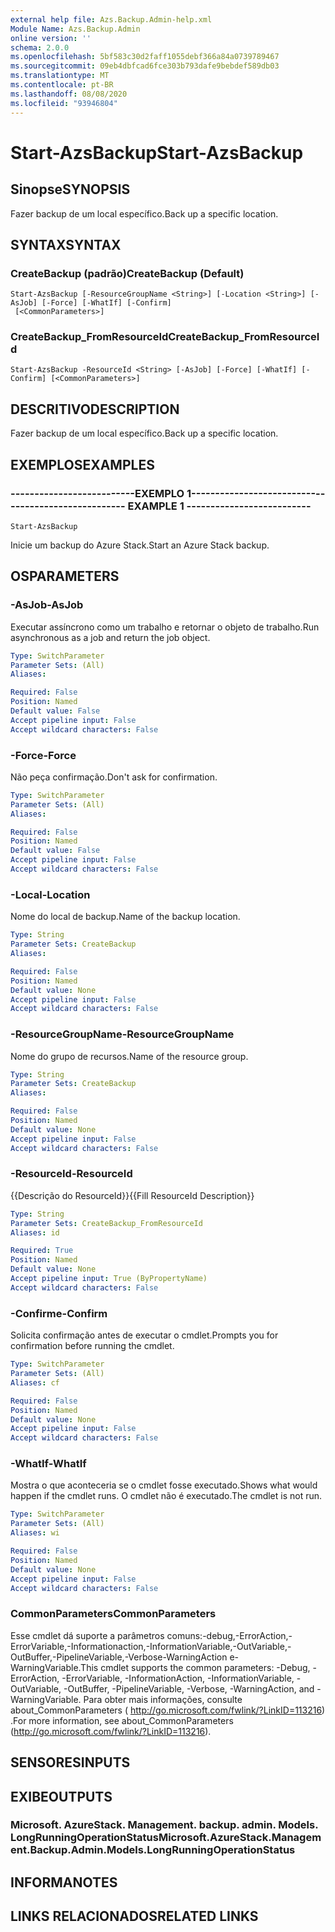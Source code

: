```yaml
---
external help file: Azs.Backup.Admin-help.xml
Module Name: Azs.Backup.Admin
online version: ''
schema: 2.0.0
ms.openlocfilehash: 5bf583c30d2faff1055debf366a84a0739789467
ms.sourcegitcommit: 09eb4dbfcad6fce303b793dafe9bebdef589db03
ms.translationtype: MT
ms.contentlocale: pt-BR
ms.lasthandoff: 08/08/2020
ms.locfileid: "93946804"
---
```

# <span data-ttu-id="44a89-101">Start-AzsBackup</span><span class="sxs-lookup"><span data-stu-id="44a89-101">Start-AzsBackup</span></span>

## <span data-ttu-id="44a89-102">Sinopse</span><span class="sxs-lookup"><span data-stu-id="44a89-102">SYNOPSIS</span></span>
<span data-ttu-id="44a89-103">Fazer backup de um local específico.</span><span class="sxs-lookup"><span data-stu-id="44a89-103">Back up a specific location.</span></span>

## <span data-ttu-id="44a89-104">SYNTAX</span><span class="sxs-lookup"><span data-stu-id="44a89-104">SYNTAX</span></span>

### <span data-ttu-id="44a89-105">CreateBackup (padrão)</span><span class="sxs-lookup"><span data-stu-id="44a89-105">CreateBackup (Default)</span></span>
```
Start-AzsBackup [-ResourceGroupName <String>] [-Location <String>] [-AsJob] [-Force] [-WhatIf] [-Confirm]
 [<CommonParameters>]
```

### <span data-ttu-id="44a89-106">CreateBackup_FromResourceId</span><span class="sxs-lookup"><span data-stu-id="44a89-106">CreateBackup_FromResourceId</span></span>
```
Start-AzsBackup -ResourceId <String> [-AsJob] [-Force] [-WhatIf] [-Confirm] [<CommonParameters>]
```

## <span data-ttu-id="44a89-107">DESCRITIVO</span><span class="sxs-lookup"><span data-stu-id="44a89-107">DESCRIPTION</span></span>
<span data-ttu-id="44a89-108">Fazer backup de um local específico.</span><span class="sxs-lookup"><span data-stu-id="44a89-108">Back up a specific location.</span></span>

## <span data-ttu-id="44a89-109">EXEMPLOS</span><span class="sxs-lookup"><span data-stu-id="44a89-109">EXAMPLES</span></span>

### <span data-ttu-id="44a89-110">--------------------------EXEMPLO 1--------------------------</span><span class="sxs-lookup"><span data-stu-id="44a89-110">-------------------------- EXAMPLE 1 --------------------------</span></span>
```
Start-AzsBackup
```

<span data-ttu-id="44a89-111">Inicie um backup do Azure Stack.</span><span class="sxs-lookup"><span data-stu-id="44a89-111">Start an Azure Stack backup.</span></span>

## <span data-ttu-id="44a89-112">OS</span><span class="sxs-lookup"><span data-stu-id="44a89-112">PARAMETERS</span></span>

### <span data-ttu-id="44a89-113">-AsJob</span><span class="sxs-lookup"><span data-stu-id="44a89-113">-AsJob</span></span>
<span data-ttu-id="44a89-114">Executar assíncrono como um trabalho e retornar o objeto de trabalho.</span><span class="sxs-lookup"><span data-stu-id="44a89-114">Run asynchronous as a job and return the job object.</span></span>

```yaml
Type: SwitchParameter
Parameter Sets: (All)
Aliases: 

Required: False
Position: Named
Default value: False
Accept pipeline input: False
Accept wildcard characters: False
```

### <span data-ttu-id="44a89-115">-Force</span><span class="sxs-lookup"><span data-stu-id="44a89-115">-Force</span></span>
<span data-ttu-id="44a89-116">Não peça confirmação.</span><span class="sxs-lookup"><span data-stu-id="44a89-116">Don't ask for confirmation.</span></span>

```yaml
Type: SwitchParameter
Parameter Sets: (All)
Aliases: 

Required: False
Position: Named
Default value: False
Accept pipeline input: False
Accept wildcard characters: False
```

### <span data-ttu-id="44a89-117">-Local</span><span class="sxs-lookup"><span data-stu-id="44a89-117">-Location</span></span>
<span data-ttu-id="44a89-118">Nome do local de backup.</span><span class="sxs-lookup"><span data-stu-id="44a89-118">Name of the backup location.</span></span>

```yaml
Type: String
Parameter Sets: CreateBackup
Aliases: 

Required: False
Position: Named
Default value: None
Accept pipeline input: False
Accept wildcard characters: False
```

### <span data-ttu-id="44a89-119">-ResourceGroupName</span><span class="sxs-lookup"><span data-stu-id="44a89-119">-ResourceGroupName</span></span>
<span data-ttu-id="44a89-120">Nome do grupo de recursos.</span><span class="sxs-lookup"><span data-stu-id="44a89-120">Name of the resource group.</span></span>

```yaml
Type: String
Parameter Sets: CreateBackup
Aliases: 

Required: False
Position: Named
Default value: None
Accept pipeline input: False
Accept wildcard characters: False
```

### <span data-ttu-id="44a89-121">-ResourceId</span><span class="sxs-lookup"><span data-stu-id="44a89-121">-ResourceId</span></span>
<span data-ttu-id="44a89-122">{{Descrição do ResourceId}}</span><span class="sxs-lookup"><span data-stu-id="44a89-122">{{Fill ResourceId Description}}</span></span>

```yaml
Type: String
Parameter Sets: CreateBackup_FromResourceId
Aliases: id

Required: True
Position: Named
Default value: None
Accept pipeline input: True (ByPropertyName)
Accept wildcard characters: False
```

### <span data-ttu-id="44a89-123">-Confirme</span><span class="sxs-lookup"><span data-stu-id="44a89-123">-Confirm</span></span>
<span data-ttu-id="44a89-124">Solicita confirmação antes de executar o cmdlet.</span><span class="sxs-lookup"><span data-stu-id="44a89-124">Prompts you for confirmation before running the cmdlet.</span></span>

```yaml
Type: SwitchParameter
Parameter Sets: (All)
Aliases: cf

Required: False
Position: Named
Default value: None
Accept pipeline input: False
Accept wildcard characters: False
```

### <span data-ttu-id="44a89-125">-WhatIf</span><span class="sxs-lookup"><span data-stu-id="44a89-125">-WhatIf</span></span>
<span data-ttu-id="44a89-126">Mostra o que aconteceria se o cmdlet fosse executado.</span><span class="sxs-lookup"><span data-stu-id="44a89-126">Shows what would happen if the cmdlet runs.</span></span>
<span data-ttu-id="44a89-127">O cmdlet não é executado.</span><span class="sxs-lookup"><span data-stu-id="44a89-127">The cmdlet is not run.</span></span>

```yaml
Type: SwitchParameter
Parameter Sets: (All)
Aliases: wi

Required: False
Position: Named
Default value: None
Accept pipeline input: False
Accept wildcard characters: False
```

### <span data-ttu-id="44a89-128">CommonParameters</span><span class="sxs-lookup"><span data-stu-id="44a89-128">CommonParameters</span></span>
<span data-ttu-id="44a89-129">Esse cmdlet dá suporte a parâmetros comuns:-debug,-ErrorAction,-ErrorVariable,-Informationaction,-InformationVariable,-OutVariable,-OutBuffer,-PipelineVariable,-Verbose-WarningAction e-WarningVariable.</span><span class="sxs-lookup"><span data-stu-id="44a89-129">This cmdlet supports the common parameters: -Debug, -ErrorAction, -ErrorVariable, -InformationAction, -InformationVariable, -OutVariable, -OutBuffer, -PipelineVariable, -Verbose, -WarningAction, and -WarningVariable.</span></span> <span data-ttu-id="44a89-130">Para obter mais informações, consulte about_CommonParameters ( http://go.microsoft.com/fwlink/?LinkID=113216) .</span><span class="sxs-lookup"><span data-stu-id="44a89-130">For more information, see about_CommonParameters (http://go.microsoft.com/fwlink/?LinkID=113216).</span></span>

## <span data-ttu-id="44a89-131">SENSORES</span><span class="sxs-lookup"><span data-stu-id="44a89-131">INPUTS</span></span>

## <span data-ttu-id="44a89-132">EXIBE</span><span class="sxs-lookup"><span data-stu-id="44a89-132">OUTPUTS</span></span>

### <span data-ttu-id="44a89-133">Microsoft. AzureStack. Management. backup. admin. Models. LongRunningOperationStatus</span><span class="sxs-lookup"><span data-stu-id="44a89-133">Microsoft.AzureStack.Management.Backup.Admin.Models.LongRunningOperationStatus</span></span>

## <span data-ttu-id="44a89-134">INFORMA</span><span class="sxs-lookup"><span data-stu-id="44a89-134">NOTES</span></span>

## <span data-ttu-id="44a89-135">LINKS RELACIONADOS</span><span class="sxs-lookup"><span data-stu-id="44a89-135">RELATED LINKS</span></span>

